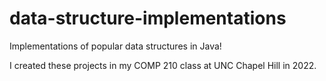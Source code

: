 # data-structure-implementations
Implementations of popular data structures in Java! 

I created these projects in my COMP 210 class at UNC Chapel Hill in 2022.
